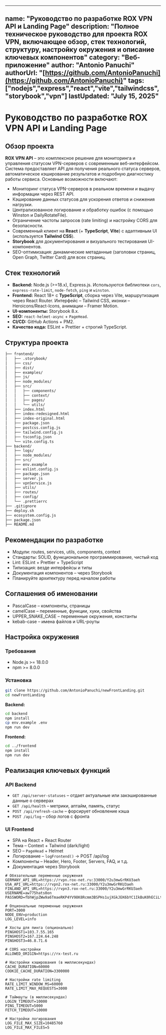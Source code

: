 ---

## name: "Руководство по разработке ROX VPN API и Landing Page" description: "Полное техническое руководство для проекта ROX VPN, включающее обзор, стек технологий, структуру, настройку окружения и описание ключевых компонентов" category: "Веб-приложение" author: "Antonio Panuchi" authorUrl: "[https://github.com/AntonioPanuchi](https://github.com/AntonioPanuchi)" tags: ["nodejs","express","react","vite","tailwindcss","storybook","vpn"] lastUpdated: "July 15, 2025"

# Руководство по разработке ROX VPN API и Landing Page

## Обзор проекта

**ROX VPN API** – это комплексное решение для мониторинга и управления статусом VPN-серверов с современным веб-интерфейсом. Система предоставляет API для получения реального статуса серверов, автоматическое кэширование результатов и подробную диагностику работы сервиса. Основные возможности включают:

- Мониторинг статуса VPN-серверов в реальном времени и выдачу информации через REST API.
- Кэширование данных статусов для ускорения ответов и снижения нагрузки.
- Централизованное логирование и обработку ошибок (с помощью Winston и DailyRotateFile).
- Ограничение частоты запросов (rate limiting) и настройку CORS для безопасности.
- Современный клиент на **React** (+ **TypeScript**, **Vite**) с адаптивным UI (используется **Tailwind CSS**).
- **Storybook** для документирования и визуального тестирования UI-компонентов.
- SEO-оптимизация: динамические метаданные (заголовки страниц, Open Graph, Twitter Card) для всех страниц.

## Стек технологий

- **Backend:** Node.js (>=18.x), Express.js. Используются библиотеки `cors`, `express-rate-limit`, `node-fetch`, `ping` и `winston`.
- **Frontend:** React 18+ с **TypeScript**, сборка через Vite, маршрутизация через React Router. Интерфейс – Tailwind CSS, иконки – Heroicons/React-Icons, анимации – Framer Motion.
- **UI-компоненты:** Storybook 8.x.
- **SEO:** `react-helmet-async` + `PageHead`.
- **CI/CD:** GitHub Actions + PM2.
- **Качество кода:** ESLint + Prettier + строгий TypeScript.

## Структура проекта

```bash
├── frontend/
│   ├── .storybook/
│   ├── css/
│   ├── dist/
│   ├── examples/
│   ├── js/
│   ├── node_modules/
│   ├── src/
│   │   ├── components/
│   │   ├── context/
│   │   ├── pages/
│   │   └── utils/
│   ├── index.html
│   ├── index-redesigned.html
│   ├── index-original.html
│   ├── package.json
│   ├── postcss.config.js
│   ├── tailwind.config.js
│   ├── tsconfig.json
│   └── vite.config.ts
├── backend/
│   ├── logs/
│   ├── node_modules/
│   ├── src/
│   ├── env.example
│   ├── eslint.config.js
│   ├── package.json
│   ├── server.js
│   ├── vpnService.js
│   ├── utils/
│   ├── routes/
│   ├── config/
│   └── .prettierrc
├── .gitignore
├── deploy.sh
├── ecosystem.config.js
├── package.json
├── README.md
```

## Рекомендации по разработке

- Модули: routes, services, utils, components, context
- Стандарты: SOLID, функциональное программирование, чистый код
- Lint: ESLint + Prettier + TypeScript
- Типизация: везде интерфейсы и типы
- Документация компонентов – через Storybook
- Планируйте архитектуру перед началом работы

## Соглашения об именовании

- PascalCase – компоненты, страницы
- camelCase – переменные, функции, хуки, свойства
- UPPER\_SNAKE\_CASE – переменные окружения, константы
- kebab-case – имена файлов и URL-роуты

## Настройка окружения

### Требования

- Node.js >= 18.0.0
- npm >= 8.0.0

### Установка

```bash
git clone https://github.com/AntonioPanuchi/newFrontLanding.git
cd newFrontLanding
```

**Backend:**

```bash
cd backend
npm install
cp env.example .env
npm run dev
```

**Frontend:**

```bash
cd ../frontend
npm install
npm run dev
```

## Реализация ключевых функций

### API Backend

- `GET /api/server-statuses` – отдает актуальные или закэшированные данные о серверах
- `GET /api/health` – метрики, аптайм, память, статус
- `POST /api/refresh-cache` – форсирует обновление кэша
- `POST /api/log` – сбор логов с фронта

### UI Frontend

- SPA на React + React Router
- Тема – Context + Tailwind (dark/light)
- SEO – `PageHead` + Helmet
- Логирование – `logFrontend()` → POST /api/log
- Компоненты – Header, Hero, Footer, Servers, FAQ, и т.д.
- Документация через Storybook

```.env
# Обязательные переменные окружения
GERMANY_API_URL=https://rvpn.rox-net.ru:33000/Y2u3mwGrRKU3aeh
USA_API_URL=https://rvpn2.rox-net.ru:33000/Y2u3mwGrRKU3aeh
FINLAND_API_URL=https://rvpn3.rox-net.ru:33000/Y2u3mwGrRKU3aeh
USERNAME=aw775hats0on
PASSWORD=fbhWjpZWw9a6TmaeRKP4YV98K8Rcmm3BSPHs1ujXGkJEK6bYC1IkBuK0hECiLtHV

# Опциональные переменные окружения
PORT=3000
NODE_ENV=production
LOG_LEVEL=info

# Хосты для пинга (опционально)
PINGHOST1=103.7.55.165
PINGHOST2=167.224.64.248
PINGHOST3=46.8.71.6

# CORS настройки
ALLOWED_ORIGIN=https://rx-test.ru

# Настройки кэширования (в миллисекундах)
CACHE_DURATION=60000
COOKIE_CACHE_DURATION=3300000

# Настройки rate limiting
RATE_LIMIT_WINDOW_MS=60000
RATE_LIMIT_MAX_REQUESTS=3000

# Таймауты (в миллисекундах)
LOGIN_TIMEOUT=10000
PING_TIMEOUT=5000
FETCH_TIMEOUT=10000

# Настройки логирования
LOG_FILE_MAX_SIZE=10485760
LOG_FILE_MAX_FILES=5 
```